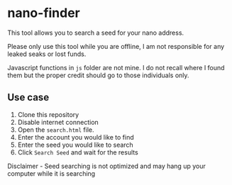 # nano-finder

This tool allows you to search a seed for your nano address. 

Please only use this tool while you are offline, I am not responsible for any leaked seaks or lost funds.

Javascript functions in `js` folder are not mine. I do not recall where I found them but the proper credit should go to those individuals only.


## Use case
1. Clone this repository
2. Disable internet connection
3. Open the `search.html` file. 
4. Enter the account you would like to find
5. Enter the seed you would like to search
6. Click `Search Seed` and wait for the results

Disclaimer - Seed searching is not optimized and may hang up your computer while it is searching
